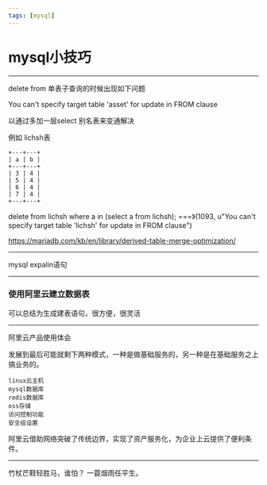 ```yaml
---
tags: [mysql]
---
```

# mysql小技巧
---

delete from 单表子查询的时候出现如下问题

You can't specify target table 'asset' for update in FROM clause

以通过多加一层select 别名表来变通解决

例如
lichsh表
```
+---+---+
| a | b |
+---+---+
| 3 | 4 |
| 5 | 4 |
| 6 | 4 |
| 7 | 4 |
+---+---+
```

delete from lichsh where a in (select a from lichsh);  ===》(1093, u"You can't specify target table 'lichsh' for update in FROM clause")


https://mariadb.com/kb/en/library/derived-table-merge-optimization/

---

mysql expalin语句

---
### 使用阿里云建立数据表
可以总结为生成建表语句，很方便，很灵活

---
阿里云产品使用体会

发展到最后可能就剩下两种模式，一种是做基础服务的，另一种是在基础服务之上搞业务的。

```
linux云主机
mysql数据库
redis数据库
oss存储
访问控制功能
安全组设置
```
阿里云借助网络突破了传统边界，实现了资产服务化，为企业上云提供了便利条件。


---
竹杖芒鞋轻胜马，谁怕？ 一蓑烟雨任平生。
